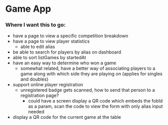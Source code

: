 # Game App


### Where I want this to go:
- have a page to view a specific competition breakdown
- have a page to view player statistics
  - able to edit alias
- be able to search for players by alias on dashboard
- able to sort listGames by startedAt
- have an easy way to determine who won a game
  - somewhat related, have a better way of associating players to a game along with which side they are playing on (applies for singles and doubles)
- support online player registration
  - unregistered badge gets scanned, how to send that person to a registration page?
    - could have a screen display a QR code which embeds the fobId as a param, scan the code to view the form with only alias input needed
- display a QR code for the current game at the table
